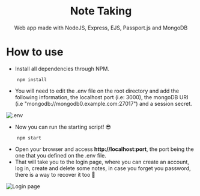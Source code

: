 <h1 align='center'>Note Taking</h1>

<p align='center'>Web app made with NodeJS, Express, EJS, Passport.js and MongoDB</p>

# How to use

- Install all dependencies through NPM.

```
    npm install
``` 
- You will need to edit the .env file on the root directory and add the following information, the localhost port (i.e: 3000), the mongoDB URI (i.e "mongodb://mongodb0.example.com:27017") and a session secret.


![.env](https://i.imgur.com/Z5yru57.png)

- Now you can run the starting script! 😎

```
    npm start
``` 

- Open your browser and access **http://localhost:port**, the port being the one that you defined on the .env file.
- That will take you to the login page, where you can create an account, log in, create and delete some notes, in case you forget you password, there is a way to recover it too 🙌


![Login page](https://i.imgur.com/xU9OgCo.png)
